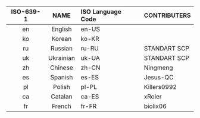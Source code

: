 | ISO-639-1 |   NAME    | ISO Language Code | CONTRIBUTERS |
| :-------: | :-------: | :---------------- | ------------ |
|    en     |  English  | en-US             |              |
|    ko     |  Korean   | ko-KR             |              |
|    ru     |  Russian  | ru-RU             | STANDART SCP |
|    uk     | Ukrainian | uk-UA             | STANDART SCP |
|    zh     |  Chinese  | zh-CN             | Ningmeng     |
|    es     |  Spanish  | es-ES             | Jesus-QC     |
|    pl     |  Polish   | pl-PL             | Killers0992  |
|    ca     |  Catalan  | ca-ES             | xRoier       |
|    fr     |  French   | fr-FR             | biolix06     |
